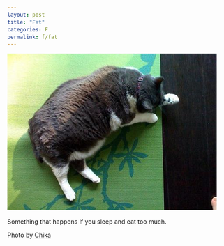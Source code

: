 ```yaml
---
layout: post
title: "Fat"
categories: F
permalink: f/fat
---
```


<img src="/images/f/fat.jpg">

Something that happens if you sleep and eat too much.

Photo by <a href="http://www.flickr.com/photos/chikawatanabe/3213143937/">Chika</a>
